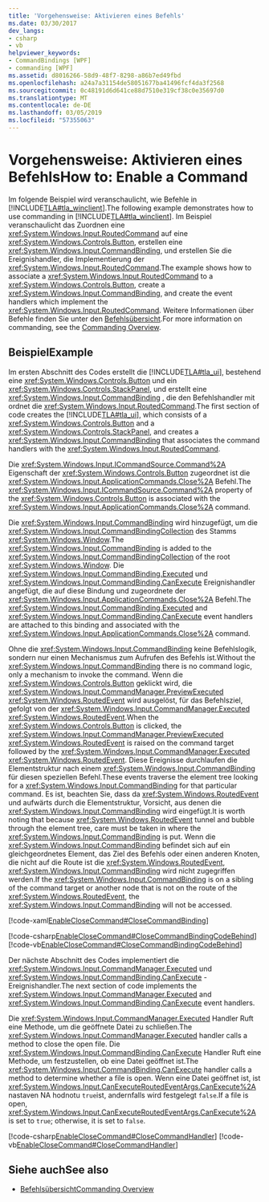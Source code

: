 ```yaml
---
title: 'Vorgehensweise: Aktivieren eines Befehls'
ms.date: 03/30/2017
dev_langs:
- csharp
- vb
helpviewer_keywords:
- CommandBindings [WPF]
- commanding [WPF]
ms.assetid: d8016266-58d9-48f7-8298-a86b7ed49fbd
ms.openlocfilehash: a24a7a31154de58051677ba41496fcf4da3f2568
ms.sourcegitcommit: 0c48191d6d641ce88d7510e319cf38c0e35697d0
ms.translationtype: MT
ms.contentlocale: de-DE
ms.lasthandoff: 03/05/2019
ms.locfileid: "57355063"
---
```

# <a name="how-to-enable-a-command"></a><span data-ttu-id="e99a0-102">Vorgehensweise: Aktivieren eines Befehls</span><span class="sxs-lookup"><span data-stu-id="e99a0-102">How to: Enable a Command</span></span>
<span data-ttu-id="e99a0-103">Im folgende Beispiel wird veranschaulicht, wie Befehle in [!INCLUDE[TLA#tla_winclient](../../../../includes/tlasharptla-winclient-md.md)].</span><span class="sxs-lookup"><span data-stu-id="e99a0-103">The following example demonstrates how to use commanding in [!INCLUDE[TLA#tla_winclient](../../../../includes/tlasharptla-winclient-md.md)].</span></span>  <span data-ttu-id="e99a0-104">Im Beispiel veranschaulicht das Zuordnen eine <xref:System.Windows.Input.RoutedCommand> auf eine <xref:System.Windows.Controls.Button>, erstellen eine <xref:System.Windows.Input.CommandBinding>, und erstellen Sie die Ereignishandler, die Implementierung der <xref:System.Windows.Input.RoutedCommand>.</span><span class="sxs-lookup"><span data-stu-id="e99a0-104">The example shows how to associate a <xref:System.Windows.Input.RoutedCommand> to a <xref:System.Windows.Controls.Button>, create a <xref:System.Windows.Input.CommandBinding>, and create the event handlers which implement the <xref:System.Windows.Input.RoutedCommand>.</span></span>  <span data-ttu-id="e99a0-105">Weitere Informationen über Befehle finden Sie unter den [Befehlsübersicht](commanding-overview.md).</span><span class="sxs-lookup"><span data-stu-id="e99a0-105">For more information on commanding, see the [Commanding Overview](commanding-overview.md).</span></span>  
  
## <a name="example"></a><span data-ttu-id="e99a0-106">Beispiel</span><span class="sxs-lookup"><span data-stu-id="e99a0-106">Example</span></span>  
 <span data-ttu-id="e99a0-107">Im ersten Abschnitt des Codes erstellt die [!INCLUDE[TLA#tla_ui](../../../../includes/tlasharptla-ui-md.md)], bestehend eine <xref:System.Windows.Controls.Button> und ein <xref:System.Windows.Controls.StackPanel>, und erstellt eine <xref:System.Windows.Input.CommandBinding> , die den Befehlshandler mit ordnet die <xref:System.Windows.Input.RoutedCommand>.</span><span class="sxs-lookup"><span data-stu-id="e99a0-107">The first section of code creates the [!INCLUDE[TLA#tla_ui](../../../../includes/tlasharptla-ui-md.md)], which consists of a <xref:System.Windows.Controls.Button> and a <xref:System.Windows.Controls.StackPanel>, and creates a <xref:System.Windows.Input.CommandBinding> that associates the command handlers with the <xref:System.Windows.Input.RoutedCommand>.</span></span>  
  
 <span data-ttu-id="e99a0-108">Die <xref:System.Windows.Input.ICommandSource.Command%2A> Eigenschaft der <xref:System.Windows.Controls.Button> zugeordnet ist die <xref:System.Windows.Input.ApplicationCommands.Close%2A> Befehl.</span><span class="sxs-lookup"><span data-stu-id="e99a0-108">The <xref:System.Windows.Input.ICommandSource.Command%2A> property of the <xref:System.Windows.Controls.Button> is associated with the <xref:System.Windows.Input.ApplicationCommands.Close%2A> command.</span></span>  
  
 <span data-ttu-id="e99a0-109">Die <xref:System.Windows.Input.CommandBinding> wird hinzugefügt, um die <xref:System.Windows.Input.CommandBindingCollection> des Stamms <xref:System.Windows.Window>.</span><span class="sxs-lookup"><span data-stu-id="e99a0-109">The <xref:System.Windows.Input.CommandBinding> is added to the <xref:System.Windows.Input.CommandBindingCollection> of the root <xref:System.Windows.Window>.</span></span> <span data-ttu-id="e99a0-110">Die <xref:System.Windows.Input.CommandBinding.Executed> und <xref:System.Windows.Input.CommandBinding.CanExecute> Ereignishandler angefügt, die auf diese Bindung und zugeordnete der <xref:System.Windows.Input.ApplicationCommands.Close%2A> Befehl.</span><span class="sxs-lookup"><span data-stu-id="e99a0-110">The <xref:System.Windows.Input.CommandBinding.Executed> and <xref:System.Windows.Input.CommandBinding.CanExecute> event handlers are attached to this binding and associated with the <xref:System.Windows.Input.ApplicationCommands.Close%2A> command.</span></span>  
  
 <span data-ttu-id="e99a0-111">Ohne die <xref:System.Windows.Input.CommandBinding> keine Befehlslogik, sondern nur einen Mechanismus zum Aufrufen des Befehls ist.</span><span class="sxs-lookup"><span data-stu-id="e99a0-111">Without the <xref:System.Windows.Input.CommandBinding> there is no command logic, only a mechanism to invoke the command.</span></span>  <span data-ttu-id="e99a0-112">Wenn die <xref:System.Windows.Controls.Button> geklickt wird, die <xref:System.Windows.Input.CommandManager.PreviewExecuted> <xref:System.Windows.RoutedEvent> wird ausgelöst, für das Befehlsziel, gefolgt von der <xref:System.Windows.Input.CommandManager.Executed> <xref:System.Windows.RoutedEvent>.</span><span class="sxs-lookup"><span data-stu-id="e99a0-112">When the <xref:System.Windows.Controls.Button> is clicked, the <xref:System.Windows.Input.CommandManager.PreviewExecuted> <xref:System.Windows.RoutedEvent> is raised on the command target followed by the <xref:System.Windows.Input.CommandManager.Executed> <xref:System.Windows.RoutedEvent>.</span></span>  <span data-ttu-id="e99a0-113">Diese Ereignisse durchlaufen die Elementstruktur nach einem <xref:System.Windows.Input.CommandBinding> für diesen speziellen Befehl.</span><span class="sxs-lookup"><span data-stu-id="e99a0-113">These events traverse the element tree looking for a <xref:System.Windows.Input.CommandBinding> for that particular command.</span></span>  <span data-ttu-id="e99a0-114">Es ist, beachten Sie, dass da <xref:System.Windows.RoutedEvent> und aufwärts durch die Elementstruktur, Vorsicht, aus denen die <xref:System.Windows.Input.CommandBinding> wird eingefügt.</span><span class="sxs-lookup"><span data-stu-id="e99a0-114">It is worth noting that because <xref:System.Windows.RoutedEvent> tunnel and bubble through the element tree, care must be taken in where the <xref:System.Windows.Input.CommandBinding> is put.</span></span>   <span data-ttu-id="e99a0-115">Wenn die <xref:System.Windows.Input.CommandBinding> befindet sich auf ein gleichgeordnetes Element, das Ziel des Befehls oder einen anderen Knoten, die nicht auf die Route ist die <xref:System.Windows.RoutedEvent>, <xref:System.Windows.Input.CommandBinding> wird nicht zugegriffen werden.</span><span class="sxs-lookup"><span data-stu-id="e99a0-115">If the <xref:System.Windows.Input.CommandBinding> is on a sibling of the command target or another node that is not on the route of the <xref:System.Windows.RoutedEvent>, the <xref:System.Windows.Input.CommandBinding> will not be accessed.</span></span>  
  
 [!code-xaml[EnableCloseCommand#CloseCommandBinding](~/samples/snippets/csharp/VS_Snippets_Wpf/EnableCloseCommand/CSharp/Window1.xaml#closecommandbinding)]  
  
 [!code-csharp[EnableCloseCommand#CloseCommandBindingCodeBehind](~/samples/snippets/csharp/VS_Snippets_Wpf/EnableCloseCommand/CSharp/Window1.xaml.cs#closecommandbindingcodebehind)]
 [!code-vb[EnableCloseCommand#CloseCommandBindingCodeBehind](~/samples/snippets/visualbasic/VS_Snippets_Wpf/EnableCloseCommand/VisualBasic/Window1.xaml.vb#closecommandbindingcodebehind)]  
  
 <span data-ttu-id="e99a0-116">Der nächste Abschnitt des Codes implementiert die <xref:System.Windows.Input.CommandManager.Executed> und <xref:System.Windows.Input.CommandBinding.CanExecute> -Ereignishandler.</span><span class="sxs-lookup"><span data-stu-id="e99a0-116">The next section of code implements the <xref:System.Windows.Input.CommandManager.Executed> and <xref:System.Windows.Input.CommandBinding.CanExecute> event handlers.</span></span>  
  
 <span data-ttu-id="e99a0-117">Die <xref:System.Windows.Input.CommandManager.Executed> Handler Ruft eine Methode, um die geöffnete Datei zu schließen.</span><span class="sxs-lookup"><span data-stu-id="e99a0-117">The <xref:System.Windows.Input.CommandManager.Executed> handler calls a method to close the open file.</span></span>  <span data-ttu-id="e99a0-118">Die <xref:System.Windows.Input.CommandBinding.CanExecute> Handler Ruft eine Methode, um festzustellen, ob eine Datei geöffnet ist.</span><span class="sxs-lookup"><span data-stu-id="e99a0-118">The <xref:System.Windows.Input.CommandBinding.CanExecute> handler calls a method to determine whether a file is open.</span></span>  <span data-ttu-id="e99a0-119">Wenn eine Datei geöffnet ist, ist <xref:System.Windows.Input.CanExecuteRoutedEventArgs.CanExecute%2A> nastaven NA hodnotu `true`ist, andernfalls wird festgelegt `false`.</span><span class="sxs-lookup"><span data-stu-id="e99a0-119">If a file is open, <xref:System.Windows.Input.CanExecuteRoutedEventArgs.CanExecute%2A> is set to `true`; otherwise, it is set to `false`.</span></span>  
  
 [!code-csharp[EnableCloseCommand#CloseCommandHandler](~/samples/snippets/csharp/VS_Snippets_Wpf/EnableCloseCommand/CSharp/Window1.xaml.cs#closecommandhandler)]
 [!code-vb[EnableCloseCommand#CloseCommandHandler](~/samples/snippets/visualbasic/VS_Snippets_Wpf/EnableCloseCommand/VisualBasic/Window1.xaml.vb#closecommandhandler)]  
  
## <a name="see-also"></a><span data-ttu-id="e99a0-120">Siehe auch</span><span class="sxs-lookup"><span data-stu-id="e99a0-120">See also</span></span>
- [<span data-ttu-id="e99a0-121">Befehlsübersicht</span><span class="sxs-lookup"><span data-stu-id="e99a0-121">Commanding Overview</span></span>](commanding-overview.md)

